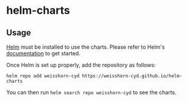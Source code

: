 # helm-charts

## Usage

[Helm](https://helm.sh) must be installed to use the charts.
Please refer to Helm's [documentation](https://helm.sh/docs/) to get started.

Once Helm is set up properly, add the repository as follows:

```console
helm repo add weisshorn-cyd https://weisshorn-cyd.github.io/helm-charts
```

You can then run `helm search repo weisshorn-cyd` to see the charts.

